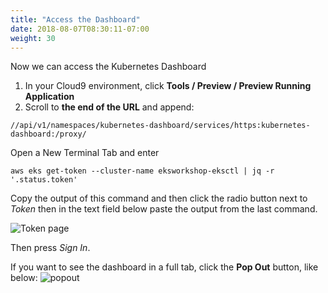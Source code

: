 ```yaml
---
title: "Access the Dashboard"
date: 2018-08-07T08:30:11-07:00
weight: 30
---
```


Now we can access the Kubernetes Dashboard

1. In your Cloud9 environment, click **Tools / Preview / Preview Running Application**
1. Scroll to **the end of the URL** and append:

```
//api/v1/namespaces/kubernetes-dashboard/services/https:kubernetes-dashboard:/proxy/
```

Open a New Terminal Tab  and enter
```
aws eks get-token --cluster-name eksworkshop-eksctl | jq -r '.status.token'
```

Copy the output of this command and then click the radio button next to
*Token* then in the text field below paste the output from the last command.

![Token page](/images/dashboard-connect.png)

Then press *Sign In*.

If you want to see the dashboard in a full tab, click the **Pop Out** button, like below:
![popout](/images/popout.png)
